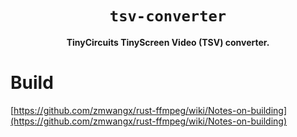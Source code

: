 <div align="center">
  <h1><code>tsv-converter</code></h1>
  <p><strong>TinyCircuits TinyScreen Video (TSV) converter.</strong></p>
</div>

# Build

[https://github.com/zmwangx/rust-ffmpeg/wiki/Notes-on-building](https://github.com/zmwangx/rust-ffmpeg/wiki/Notes-on-building)

